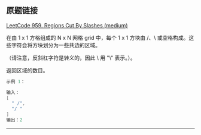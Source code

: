 ## 原题链接

[LeetCode 959. Regions Cut By Slashes (medium)](https://leetcode-cn.com/problems/regions-cut-by-slashes/)

在由 1 x 1 方格组成的 N x N 网格 grid 中，每个 1 x 1 方块由 /、\ 或空格构成。这些字符会将方块划分为一些共边的区域。

（请注意，反斜杠字符是转义的，因此 \ 用 "\\" 表示。）。

返回区域的数目。

```cpp
示例 1：

输入：
[
  " /",
  "/ "
]
输出：2
```

---
